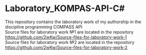 # Laboratory_KOMPAS-API-C#

This repository contains the laboratory work of my authorship in the discipline programming COMPASS API<br />
Source files for laboratory work №1 are located in the repository https://github.com/2wKw/Source-files-for-laboratory-work-1<br />
Source files for laboratory work №2 are located in the repository https://github.com/2wKw/Source-files-for-laboratory-work-2<br />
